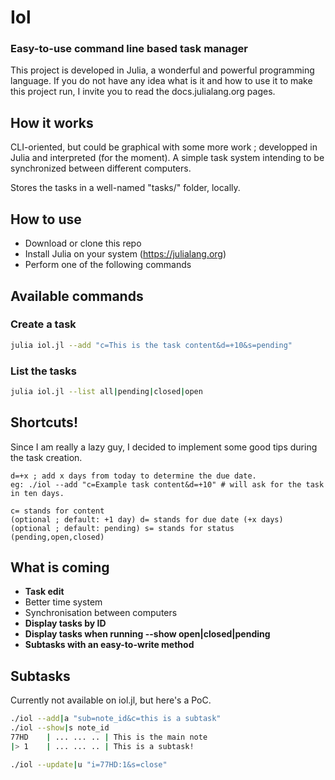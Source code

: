 # Iol

### Easy-to-use command line based task manager
This project is developed in Julia, a wonderful and powerful programming language. If you do not have any idea what is it and how to use it to make this project run, I invite you to read the docs.julialang.org pages.

## How it works
CLI-oriented, but could be graphical with some more work ; developped in Julia and interpreted (for the moment). A simple task system intending to be synchronized between different computers.

Stores the tasks in a well-named "tasks/" folder, locally.


## How to use

* Download or clone this repo
* Install Julia on your system (https://julialang.org)
* Perform one of the following commands

## Available commands

### Create a task

```bash
julia iol.jl --add "c=This is the task content&d=+10&s=pending"
```

### List the tasks

```bash
julia iol.jl --list all|pending|closed|open
```

## Shortcuts!

Since I am really a lazy guy, I decided to implement some good tips during the task creation.

```text
d=+x ; add x days from today to determine the due date.
eg: ./iol --add "c=Example task content&d=+10" # will ask for the task in ten days.
```
```text
c= stands for content
(optional ; default: +1 day) d= stands for due date (+x days)
(optional ; default: pending) s= stands for status (pending,open,closed)
```

## What is coming

* **Task edit**
* Better time system
* Synchronisation between computers
* **Display tasks by ID**
* **Display tasks when running --show open|closed|pending**
* **Subtasks with an easy-to-write method**

## Subtasks

Currently not available on iol.jl, but here's a PoC.

```bash
./iol --add|a "sub=note_id&c=this is a subtask"
./iol --show|s note_id
77HD	| ... ... .. | This is the main note
|> 1	| ... ... .. | This is a subtask!

./iol --update|u "i=77HD:1&s=close"
```

